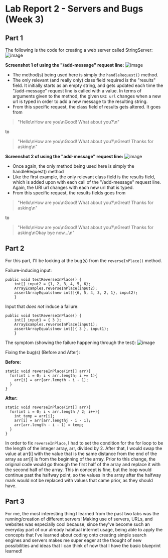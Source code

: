 # **Lab Report 2 - Servers and Bugs (Week 3)** 
## **Part 1** 
The following is the code for creating a web server called StringServer:
![image](https://user-images.githubusercontent.com/130011927/234147093-08a00274-b35b-43d0-a847-3e72d2e3cf80.png)

**Screenshot 1 of using the "/add-message" request line:**
![image](https://user-images.githubusercontent.com/130011927/234147199-ee6f64ac-285c-49ce-9439-e7875602d5e5.png)
- The method(s) being used here is simply the `handleRequest()` method. 
- The only relevant (and really only) class field required is the "results" field. It initially starts as an empty string, and gets updated each time the "/add-message" request line is called with a value. In terms of arguments given to the method, the given `URI url` changes when a new url is typed in order to add a new message to the resulting string.
- From this specific request, the class field of results gets altered. It goes from

> "Hello\nHow are you\nGood! What about you?\n"

to

> "Hello\nHow are you\nGood! What about you?\nGreat! Thanks for asking\n"

**Screenshot 2 of using the "add-message" request line:**
![image](https://user-images.githubusercontent.com/130011927/234149741-d15431e1-35a2-4862-bb29-79efad44e79a.png)
- Once again, the only method being used here is simply the handleRequest() method
- Like the first example, the only relevant class field is the results field, which is added upon with each call of the "/add-message" request line. Again, the URI url changes with each new url that is typed.
- From this specific request, the results fields goes from 

> "Hello\nHow are you\nGood! What about you?\nGreat! Thanks for asking\n"

to

> "Hello\nHow are you\nGood! What about you?\nGreat! Thanks for asking\nOkay bye now...\n"

## **Part 2**
For this part, I'll be looking at the bug(s) from the `reverseInPlace()` method.

Failure-inducing input:
```
public void testReverseInPlace() {
    int[] input2 = {1, 2, 3, 4, 5, 6};
    ArrayExamples.reverseInPlace(input2);
    assertArrayEquals(new int[]{6, 5, 4, 3, 2, 1}, input2);
	}
```

Input that *does not* induce a failure:
```
public void testReverseInPlace() {
    int[] input1 = { 3 };
    ArrayExamples.reverseInPlace(input1);
    assertArrayEquals(new int[]{ 3 }, input1);
    }
```

The symptom (showing the failure happening through the test):
![image](https://user-images.githubusercontent.com/130011927/234151696-0a481bba-eaf5-46ae-bfe8-0dbae6097f4e.png)

Fixing the bug(s) (Before and After):

**Before:**
```
static void reverseInPlace(int[] arr){
  for(int i = 0; i < arr.length; i += 1){
    arr[i] = arr[arr.length - i - 1];
  }
}
```

**After:**
```
static void reverseInPlace(int[] arr){
  for(int i = 0; i < arr.length / 2; i++){
    int temp = arr[i];
    arr[i] = arr[arr.lengthj - i - 1];
    arr[arr.length - i - 1] = temp;
  }
}
```

In order to fix `reverseInPlace`, I had to set the condition for the for loop to be the length of the integer array, arr, divided by 2. After that, I would swap the value at arr[i] with the value that is the same distance from the end of the array as arr[i] is from the beginning of the array. Prior to this change, the original code would go through the first half of the array and replace it with the second half of the array. This in concept is fine, but the loop would continue past the halfway point, so the values in the array after the halfway mark would not be replaced with values that came prior, as they should have.

## **Part 3**
For me, the most interesting thing I learned from the past two labs was the running/creation of different servers! Making use of servers, URLs, and websites was especially cool because, since they've become such an everyday part of our already habitual internet usage, being able to apply the concepts that I've learned about coding onto creating simple search engines and servers makes me super eager at the thought of new possibilities and ideas that I can think of now that I have the basic blueprint learned!
